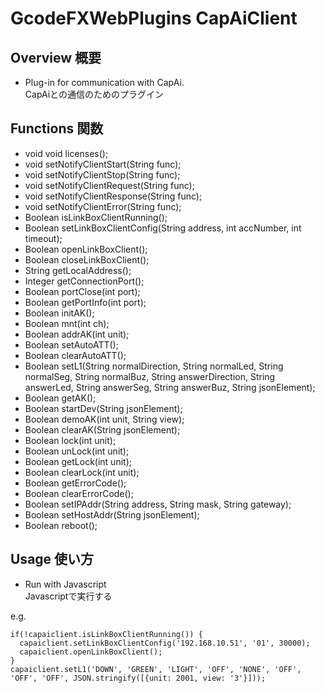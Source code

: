 # GcodeFXWebPlugins CapAiClient
## Overview 概要
 * Plug-in for communication with CapAi.  
 CapAiとの通信のためのプラグイン
## Functions 関数
 * void void licenses();
 * void setNotifyClientStart(String func);
 * void setNotifyClientStop(String func);
 * void setNotifyClientRequest(String func);
 * void setNotifyClientResponse(String func);
 * void setNotifyClientError(String func);
 * Boolean isLinkBoxClientRunning();
 * Boolean setLinkBoxClientConfig(String address, int accNumber, int timeout);
 * Boolean openLinkBoxClient();
 * Boolean closeLinkBoxClient();
 * String getLocalAddress();
 * Integer getConnectionPort();
 * Boolean portClose(int port);
 * Boolean getPortInfo(int port);
 * Boolean initAK();
 * Boolean mnt(int ch);
 * Boolean addrAK(int unit);
 * Boolean setAutoATT();
 * Boolean clearAutoATT();
 * Boolean setL1(String normalDirection, String normalLed, String normalSeg, String normalBuz, String answerDirection, String answerLed, String answerSeg, String answerBuz, String jsonElement);
 * Boolean getAK();
 * Boolean startDev(String jsonElement);
 * Boolean demoAK(int unit, String view);
 * Boolean clearAK(String jsonElement);
 * Boolean lock(int unit);
 * Boolean unLock(int unit);
 * Boolean getLock(int unit);
 * Boolean clearLock(int unit);
 * Boolean getErrorCode();
 * Boolean clearErrorCode();
 * Boolean setIPAddr(String address, String mask, String gateway);
 * Boolean setHostAddr(String jsonElement);
 * Boolean reboot();
## Usage 使い方
 * Run with Javascript  
 Javascriptで実行する  
 
e.g.  
```
if(!capaiclient.isLinkBoxClientRunning()) {
  capaiclient.setLinkBoxClientConfig('192.168.10.51', '01', 30000);
  capaiclient.openLinkBoxClient();
}
capaiclient.setL1('DOWN', 'GREEN', 'LIGHT', 'OFF', 'NONE', 'OFF', 'OFF', 'OFF', JSON.stringify([{unit: 2001, view: '3'}]));
```
